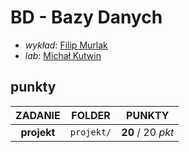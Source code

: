 # BD - Bazy Danych

- *wykład*: [Filip Murlak](https://usosweb.uw.edu.pl/kontroler.php?_action=katalog2/osoby/pokazOsobe&os_id=1826)
- *lab*: [Michał Kutwin](https://usosweb.mimuw.edu.pl/kontroler.php?_action=katalog2/osoby/pokazOsobe&os_id=69412)

## punkty

| ZADANIE     | FOLDER     | PUNKTY            |
| :---------: | :--------: | :---------------: |
| **projekt** | `projekt/` | **20** / 20 *pkt* |
